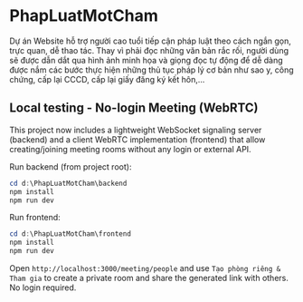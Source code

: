 # PhapLuatMotCham
Dự án Website hỗ trợ người cao tuổi tiếp cận pháp luật theo cách ngắn gọn, trực quan, dễ thao tác. Thay vì phải đọc những văn bản rắc rối, người dùng sẽ được dẫn dắt qua hình ảnh minh họa và giọng đọc tự động để dễ dàng được nắm các bước thực hiện những thủ tục pháp lý cơ bản như sao y, công chứng, cấp lại CCCD, cấp lại giấy đăng ký kết hôn,...

## Local testing - No-login Meeting (WebRTC)

This project now includes a lightweight WebSocket signaling server (backend) and a client WebRTC implementation (frontend) that allow creating/joining meeting rooms without any login or external API.

Run backend (from project root):

```powershell
cd d:\PhapLuatMotCham\backend
npm install
npm run dev
```

Run frontend:

```powershell
cd d:\PhapLuatMotCham\frontend
npm install
npm run dev
```

Open `http://localhost:3000/meeting/people` and use `Tạo phòng riêng & Tham gia` to create a private room and share the generated link with others. No login required.

